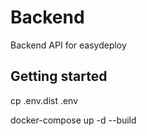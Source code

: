 # Backend

Backend API for easydeploy

## Getting started

cp .env.dist .env

docker-compose up -d --build
